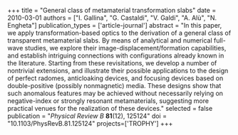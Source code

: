 +++
title = "General class of metamaterial transformation slabs"
date = 2010-03-01
authors = ["I. Gallina", "G. Castaldi", "V. Galdi", "A. Alù", "N. Engheta"]
publication_types = ['article-journal']
abstract = "In this paper, we apply transformation-based optics to the derivation of a general class of transparent metamaterial slabs. By means of analytical and numerical full-wave studies, we explore their image-displacement/formation capabilities, and establish intriguing connections with configurations already known in the literature. Starting from these revisitations, we develop a number of nontrivial extensions, and illustrate their possible applications to the design of perfect radomes, anticloaking devices, and focusing devices based on double-positive (possibly nonmagnetic) media. These designs show that such anomalous features may be achieved without necessarily relying on negative-index or strongly resonant metamaterials, suggesting more practical venues for the realization of these devices."
selected = false
publication = "*Physical Review B* **81**(12), 125124"
doi = "10.1103/PhysRevB.81.125124"
projects=['TROPHY']
+++
